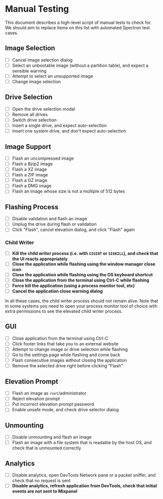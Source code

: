 Manual Testing
==============

This document describes a high-level script of manual tests to check for. We
should aim to replace items on this list with automated Spectron test cases.

Image Selection
---------------

- [ ] Cancel image selection dialog
- [ ] Select an unbootable image (without a partition table), and expect a
  sensible warning
- [ ] Attempt to select an unsupported image
- [ ] Change image selection

Drive Selection
---------------

- [ ] Open the drive selection modal
- [ ] Remove all drives
- [ ] Switch drive selection
- [ ] Insert a single drive, and expect auto-selection
- [ ] Insert one system drive, and don't expect auto-selection

Image Support
-------------

- [ ] Flash an uncompressed image
- [ ] Flash a Bzip2 image
- [ ] Flash a XZ image
- [ ] Flash a ZIP image
- [ ] Flash a GZ image
- [ ] Flash a DMG image
- [ ] Flash an image whose size is not a multiple of 512 bytes

Flashing Process
----------------

- [ ] Disable validation and flash an image
- [ ] Unplug the drive during flash or validation
- [ ] Click "Flash", cancel elevation dialog, and click "Flash" again

### Child Writer

- [ ] **Kill the child writer process (i.e. with `SIGINT` or `SIGKILL`), and
  check that the UI reacts appropriately**
- [ ] **Close the application while flashing using the window manager close
  icon**
- [ ] **Close the application while flashing using the OS keyboard shortcut**
- [ ] **Close the application from the terminal using Ctrl-C while flashing**
- [ ] **Force kill the application (using a process monitor tool, etc)**
- [ ] **Cancel the application close warning dialog**

In all these cases, the child writer process should not remain alive. Note that
in some systems you need to open your process monitor tool of choice with extra
permissions to see the elevated child writer process.

GUI
----

- [ ] Close application from the terminal using Ctrl-C
- [ ] Click footer links that take you to an external website
- [ ] Attempt to change image or drive selection while flashing
- [ ] Go to the settings page while flashing and come back
- [ ] Flash consecutive images without closing the application
- [ ] Remove the selected drive right before clicking "Flash"

Elevation Prompt
----------------

- [ ] Flash an image as `root`/administrator
- [ ] Reject elevation prompt
- [ ] Put incorrect elevation prompt password
- [ ] Enable unsafe mode, and check drive selector dialog

Unmounting
----------

- [ ] Disable unmounting and flash an image
- [ ] Flash an image with a file system that is readable by the host OS, and
  check that is unmounted correctly

Analytics
---------

- [ ] Disable analytics, open DevTools Network pane or a packet sniffer, and
  check that no request is sent
- [ ] **Disable analytics, refresh application from DevTools, check that
  initial events are not sent to Mixpanel**
